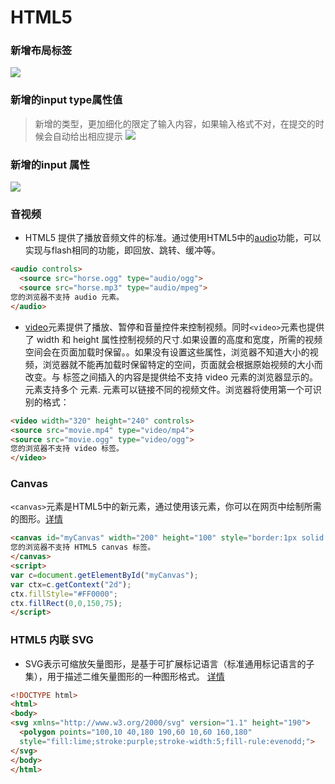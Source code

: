 # HTML5

### 新增布局标签
![](http://qn.huat.xyz/content/20200401002519.png)

### 新增的input type属性值
> 新增的类型，更加细化的限定了输⼊内容，如果输⼊格式不对，在提交的时候会⾃动给出相应提示
![](http://qn.huat.xyz/content/20200401002719.png)

### 新增的input 属性
![](http://qn.huat.xyz/content/20200401002822.png)

### 音视频
- HTML5 提供了播放音频文件的标准。通过使用HTML5中的[audio](https://www.w3cschool.cn/htmltags/tag-audio.html)功能，可以实现与flash相同的功能，即回放、跳转、缓冲等。
```html
<audio controls>
  <source src="horse.ogg" type="audio/ogg">
  <source src="horse.mp3" type="audio/mpeg">
您的浏览器不支持 audio 元素。
</audio>
```

- [video](https://www.w3cschool.cn/htmltags/tag-video.html)元素提供了播放、暂停和音量控件来控制视频。同时`<video>`元素也提供了 width 和 height 属性控制视频的尺寸.如果设置的高度和宽度，所需的视频空间会在页面加载时保留。。如果没有设置这些属性，浏览器不知道大小的视频，浏览器就不能再加载时保留特定的空间，页面就会根据原始视频的大小而改变。与 标签之间插入的内容是提供给不支持 video 元素的浏览器显示的。元素支持多个 元素. 元素可以链接不同的视频文件。浏览器将使用第一个可识别的格式：
```html
<video width="320" height="240" controls>
<source src="movie.mp4" type="video/mp4">
<source src="movie.ogg" type="video/ogg">
您的浏览器不支持 video 标签。
</video>
```

### Canvas
`<canvas>`元素是HTML5中的新元素，通过使用该元素，你可以在网页中绘制所需的图形。[详情](canvas.md)
```html
<canvas id="myCanvas" width="200" height="100" style="border:1px solid #c3c3c3;">
您的浏览器不支持 HTML5 canvas 标签。
</canvas>
<script>
var c=document.getElementById("myCanvas");
var ctx=c.getContext("2d");
ctx.fillStyle="#FF0000";
ctx.fillRect(0,0,150,75);
</script>
```


### HTML5 内联 SVG
- SVG表示可缩放矢量图形，是基于可扩展标记语言（标准通用标记语言的子集），用于描述二维矢量图形的一种图形格式。 [详情](svg.md)
```html
<!DOCTYPE html>
<html>
<body>
<svg xmlns="http://www.w3.org/2000/svg" version="1.1" height="190">
  <polygon points="100,10 40,180 190,60 10,60 160,180"
  style="fill:lime;stroke:purple;stroke-width:5;fill-rule:evenodd;">
</svg>
</body>
</html>
```